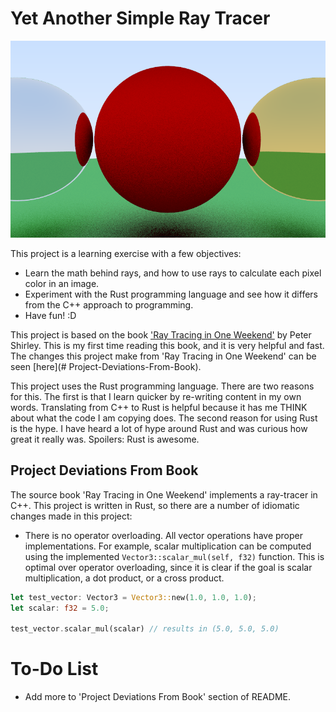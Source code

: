 # Yet Another Simple Ray Tracer

![The Current Output](https://github.com/mjalen/ray-tracer/blob/main/output.png?raw=true)

This project is a learning exercise with a few objectives:

- Learn the math behind rays, and how to use rays to calculate each pixel color in an image.
- Experiment with the Rust programming language and see how it differs from the C++ approach to programming.
- Have fun! :D

This project is based on the book ['Ray Tracing in One Weekend'](https://raytracing.github.io/books/RayTracingInOneWeekend.html) by Peter Shirley. This is my first time reading this book, and it is very helpful and fast. The changes this project make from 'Ray Tracing in One Weekend' can be seen [here](# Project-Deviations-From-Book).

This project uses the Rust programming language. There are two reasons for this. The first is that I learn quicker by re-writing content in my own words. Translating from C++ to Rust is helpful because it has me THINK about what the code I am copying does. The second reason for using Rust is the hype. I have heard a lot of hype around Rust and was curious how great it really was. Spoilers: Rust is awesome.

## Project Deviations From Book

The source book 'Ray Tracing in One Weekend' implements a ray-tracer in C++. This project is written in Rust, so there are a number of idiomatic changes made in this project:

- There is no operator overloading. All vector operations have proper implementations. For example, scalar multiplication can be computed using the implemented `Vector3::scalar_mul(self, f32)` function. This is optimal over operator overloading, since it is clear if the goal is scalar multiplication, a dot product, or a cross product.

```rust
let test_vector: Vector3 = Vector3::new(1.0, 1.0, 1.0);
let scalar: f32 = 5.0;

test_vector.scalar_mul(scalar) // results in (5.0, 5.0, 5.0)
```

# To-Do List

- Add more to 'Project Deviations From Book' section of README.
